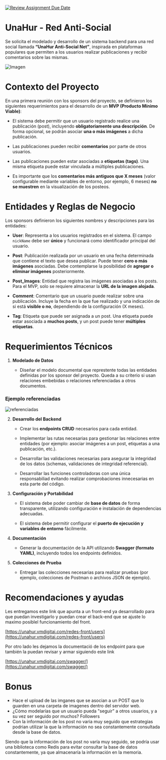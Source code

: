 [![Review Assignment Due Date](https://classroom.github.com/assets/deadline-readme-button-22041afd0340ce965d47ae6ef1cefeee28c7c493a6346c4f15d667ab976d596c.svg)](https://classroom.github.com/a/NImNxoFn)
# UnaHur - Red Anti-Social

Se solicita el modelado y desarrollo de un sistema backend para una red social llamada **“UnaHur Anti-Social Net”**, inspirada en plataformas populares que permiten a los usuarios realizar publicaciones y recibir comentarios sobre las mismas.

![Imagen](./assets/ANTI-SOCIALNET.jpeg)

# Contexto del Proyecto

En una primera reunión con los sponsors del proyecto, se definieron los siguientes requerimientos para el desarrollo de un **MVP (Producto Mínimo Viable)**:

- El sistema debe permitir que un usuario registrado realice una publicación (post), incluyendo **obligatoriamente una descripción**. De forma opcional, se podrán asociar **una o más imágenes** a dicha publicación.

- Las publicaciones pueden recibir **comentarios** por parte de otros usuarios.

- Las publicaciones pueden estar asociadas a **etiquetas (tags)**. Una misma etiqueta puede estar vinculada a múltiples publicaciones.

- Es importante que los **comentarios más antiguos que X meses** (valor configurable mediante variables de entorno, por ejemplo, 6 meses) **no se muestren** en la visualización de los posteos.

####

# Entidades y Reglas de Negocio

Los sponsors definieron los siguientes nombres y descripciones para las entidades:

- **User**: Representa a los usuarios registrados en el sistema. El campo `nickName` debe ser **único** y funcionará como identificador principal del usuario.

- **Post**: Publicación realizada por un usuario en una fecha determinada que contiene el texto que desea publicar. Puede tener **cero o más imágenes** asociadas. Debe contemplarse la posibilidad de **agregar o eliminar imágenes** posteriormente.

- **Post_Images**: Entidad que registra las imágenes asociadas a los posts. Para el MVP, solo se requiere almacenar la **URL de la imagen alojada**.

- **Comment**: Comentario que un usuario puede realizar sobre una publicación. Incluye la fecha en la que fue realizado y una indicación de si está **visible o no**, dependiendo de la configuración (X meses).

- **Tag**: Etiqueta que puede ser asignada a un post. Una etiqueta puede estar asociada a **muchos posts**, y un post puede tener **múltiples etiquetas**.

# Requerimientos Técnicos

1. **Modelado de Datos**

   - Diseñar el modelo documental que represtente todas las entidades definidas por los sponsor del proyecto. Queda a su criterio si usan relaciones embebidas o relaciones referenciadas a otros documentos.

### Ejemplo referenciadas

![referenciadas](./assets/Referenciada.png)

2. **Desarrollo del Backend**

   - Crear los **endpoints CRUD** necesarios para cada entidad.

   - Implementar las rutas necesarias para gestionar las relaciones entre entidades (por ejemplo: asociar imágenes a un post, etiquetas a una publicación, etc.).

   - Desarrollar las validaciones necesarias para asegurar la integridad de los datos (schemas, validaciones de integridad referencial).

   - Desarrollar las funciones controladoras con una única responsabiliad evitando realizar comprobaciones innecesarias en esta parte del código.

3. **Configuración y Portabilidad**

   - El sistema debe poder cambiar de **base de datos** de forma transparente, utilizando configuración e instalación de dependencias adecuadas.

   - El sistema debe permitir configurar el **puerto de ejecución y variables de entorno** fácilmente.

4. **Documentación**

   - Generar la documentación de la API utilizando **Swagger (formato YAML)**, incluyendo todos los endpoints definidos.

5. **Colecciones de Prueba**

   - Entregar las colecciones necesarias para realizar pruebas (por ejemplo, colecciones de Postman o archivos JSON de ejemplo).

###

# Recomendaciones y ayudas

Les entregamos este link que apunta a un front-end ya desarrollado para que puedan investigarlo y puedan crear el back-end que se ajuste lo maximo posiblel funcionamiento del front.

[https://unahur.vmdigitai.com/redes-front/users](https://unahur.vmdigitai.com/redes-front/users)

Por otro lado les dejamos la documentació de los endpoint para que también la puedan revisar y armar siguiendo este link

[https://unahur.vmdigitai.com/swagger/](https://unahur.vmdigitai.com/swagger/)

# Bonus

- Hace el upload de las imganes que se asocian a un POST que lo guarden en una carpeta de imagenes dentro del servidor web.
- ¿Cómo modelarías que un usuario pueda "seguir" a otros usuarios, y a su vez ser seguido por muchos? Followers
- Con la información de los post no varia muy seguido que estrategias podrian utilizar la que la información no sea constantemente consultada desde la base de datos.

Siendo que la información de los post no varía muy seguido, se podría usar una biblioteca como Redis para evitar consultar la base de datos constantemente, ya que almacenaría la información en la memoria.
